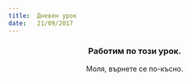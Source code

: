 ```yaml
---
title:  Дневен урок
date:   21/09/2017
---
```


### <center>Работим по този урок.</center>
<center>Моля, върнете се по-късно.</center>